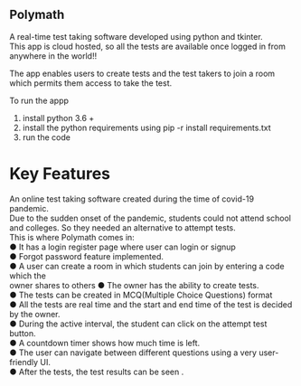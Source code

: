 ## Polymath

A real-time test taking software developed using python and tkinter.<br />
This app is cloud hosted, so all the tests are available once logged in from anywhere in the world!!<br />

The app enables users to create tests and the test takers to join a room which permits them access to take the test.<br />

To run the appp
1) install python 3.6 +
2) install the python requirements using pip -r install requirements.txt
3) run the code


# Key Features
An online test taking software created during the time of covid-19 pandemic.<br />
Due to the sudden onset of the pandemic, students could not attend school and colleges. So they needed an alternative to attempt tests.<br />
This is where Polymath comes in:<br />
● It has a login register page where user can login or signup<br />
● Forgot password feature implemented.<br />
● A user can create a room in which students can join by entering a code which the<br />
owner shares to others
● The owner has the ability to create tests.<br />
● The tests can be created in MCQ(Multiple Choice Questions) format<br />
● All the tests are real time and the start and end time of the test is decided by the
owner.<br />
● During the active interval, the student can click on the attempt test button.<br />
● A countdown timer shows how much time is left.<br />
● The user can navigate between different questions using a very user-friendly UI.<br />
● After the tests, the test results can be seen .<br />
